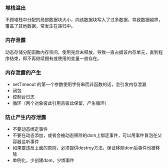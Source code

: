 ### 堆栈溢出
不顾堆栈中分配的局部数据块大小，向该数据块写入了过多数据，导致数据越界，覆盖了其他数据，常发生在递归中。
### 内存泄露
动态存储分配函数内存空间，使用完后未释放，导致一直占据该内存单元，直到程序结束，即不再继续拥有或使用的变量一直存在。
### 内存泄露的产生
- setTimeout 的第一个参数使用字符串而非函数的话，会引发内存泄漏
- 闭包
- 控制台日志
- 循环（两个对象彼此引用且彼此保留，产生循环）
### 防止产生内存泄露
- 不要动态绑定事件
- 不要在动态添加，或者会被动态移除的dom上绑定事件，可以用事件冒泡在父容器监听事件
- 如果要违反上面的原则，必须提供destroy方法，保证移除dom后事件也被移除
- 单例化，少创建dom，少绑事件
